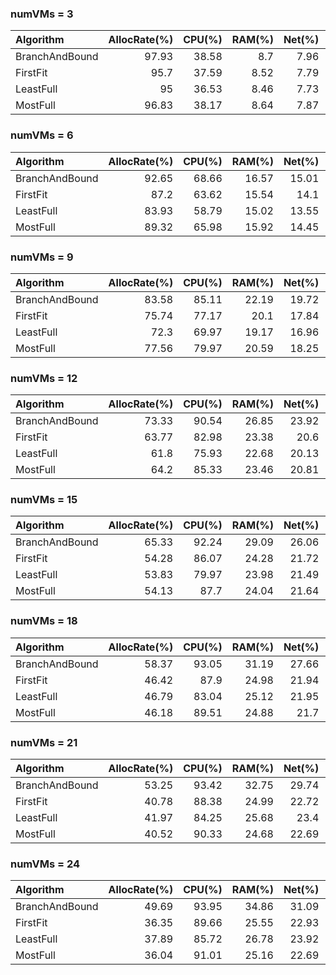 ### numVMs = 3

| Algorithm      |   AllocRate(%) |   CPU(%) |   RAM(%) |   Net(%) |   Disk(%) |
|:---------------|---------------:|---------:|---------:|---------:|----------:|
| BranchAndBound |          97.93 |    38.58 |     8.7  |     7.96 |      7.89 |
| FirstFit       |          95.7  |    37.59 |     8.52 |     7.79 |      7.63 |
| LeastFull      |          95    |    36.53 |     8.46 |     7.73 |      7.6  |
| MostFull       |          96.83 |    38.17 |     8.64 |     7.87 |      7.76 |

### numVMs = 6

| Algorithm      |   AllocRate(%) |   CPU(%) |   RAM(%) |   Net(%) |   Disk(%) |
|:---------------|---------------:|---------:|---------:|---------:|----------:|
| BranchAndBound |          92.65 |    68.66 |    16.57 |    15.01 |     14.72 |
| FirstFit       |          87.2  |    63.62 |    15.54 |    14.1  |     13.71 |
| LeastFull      |          83.93 |    58.79 |    15.02 |    13.55 |     13.16 |
| MostFull       |          89.32 |    65.98 |    15.92 |    14.45 |     14.04 |

### numVMs = 9

| Algorithm      |   AllocRate(%) |   CPU(%) |   RAM(%) |   Net(%) |   Disk(%) |
|:---------------|---------------:|---------:|---------:|---------:|----------:|
| BranchAndBound |          83.58 |    85.11 |    22.19 |    19.72 |     19.69 |
| FirstFit       |          75.74 |    77.17 |    20.1  |    17.84 |     17.69 |
| LeastFull      |          72.3  |    69.97 |    19.17 |    16.96 |     16.9  |
| MostFull       |          77.56 |    79.97 |    20.59 |    18.25 |     18.21 |

### numVMs = 12

| Algorithm      |   AllocRate(%) |   CPU(%) |   RAM(%) |   Net(%) |   Disk(%) |
|:---------------|---------------:|---------:|---------:|---------:|----------:|
| BranchAndBound |          73.33 |    90.54 |    26.85 |    23.92 |     23.43 |
| FirstFit       |          63.77 |    82.98 |    23.38 |    20.6  |     20.15 |
| LeastFull      |          61.8  |    75.93 |    22.68 |    20.13 |     19.54 |
| MostFull       |          64.2  |    85.33 |    23.46 |    20.81 |     20.33 |

### numVMs = 15

| Algorithm      |   AllocRate(%) |   CPU(%) |   RAM(%) |   Net(%) |   Disk(%) |
|:---------------|---------------:|---------:|---------:|---------:|----------:|
| BranchAndBound |          65.33 |    92.24 |    29.09 |    26.06 |     25.61 |
| FirstFit       |          54.28 |    86.07 |    24.28 |    21.72 |     21.02 |
| LeastFull      |          53.83 |    79.97 |    23.98 |    21.49 |     20.75 |
| MostFull       |          54.13 |    87.7  |    24.04 |    21.64 |     20.97 |

### numVMs = 18

| Algorithm      |   AllocRate(%) |   CPU(%) |   RAM(%) |   Net(%) |   Disk(%) |
|:---------------|---------------:|---------:|---------:|---------:|----------:|
| BranchAndBound |          58.37 |    93.05 |    31.19 |    27.66 |     28.07 |
| FirstFit       |          46.42 |    87.9  |    24.98 |    21.94 |     21.97 |
| LeastFull      |          46.79 |    83.04 |    25.12 |    21.95 |     21.92 |
| MostFull       |          46.18 |    89.51 |    24.88 |    21.7  |     21.92 |

### numVMs = 21

| Algorithm      |   AllocRate(%) |   CPU(%) |   RAM(%) |   Net(%) |   Disk(%) |
|:---------------|---------------:|---------:|---------:|---------:|----------:|
| BranchAndBound |          53.25 |    93.42 |    32.75 |    29.74 |     29.75 |
| FirstFit       |          40.78 |    88.38 |    24.99 |    22.72 |     22.49 |
| LeastFull      |          41.97 |    84.25 |    25.68 |    23.4  |     22.99 |
| MostFull       |          40.52 |    90.33 |    24.68 |    22.69 |     22.31 |

### numVMs = 24

| Algorithm      |   AllocRate(%) |   CPU(%) |   RAM(%) |   Net(%) |   Disk(%) |
|:---------------|---------------:|---------:|---------:|---------:|----------:|
| BranchAndBound |          49.69 |    93.95 |    34.86 |    31.09 |     31.61 |
| FirstFit       |          36.35 |    89.66 |    25.55 |    22.93 |     22.92 |
| LeastFull      |          37.89 |    85.72 |    26.78 |    23.92 |     23.73 |
| MostFull       |          36.04 |    91.01 |    25.16 |    22.69 |     22.76 |

